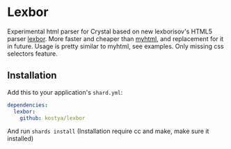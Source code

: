 # Lexbor

Experimental html parser for Crystal based on new lexborisov's HTML5 parser [lexbor](https://github.com/lexbor/lexbor). More faster and cheaper than [myhtml](https://github.com/kostya/myhtml), and replacement for it in future. Usage is pretty similar to myhtml, see examples. Only missing css selectors feature.

## Installation


Add this to your application's `shard.yml`:

```yaml
dependencies:
  lexbor:
    github: kostya/lexbor
```

And run `shards install` (Installation require cc and make, make sure it installed)


